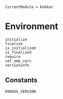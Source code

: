 ```@meta
CurrentModule = Kokkos
```

# Environment

```@docs
initialize
finalize
is_initialized
is_finalized
require
set_omp_vars
versioninfo
```

## Constants

```@docs
KOKKOS_VERSION
```
